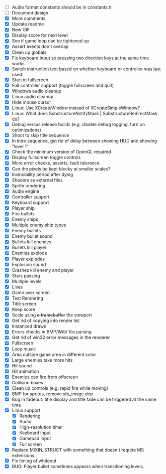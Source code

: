 - [ ] Audio format constants should be in constants.h
- [ ] Document design
- [x] More comments
- [x] Update readme
- [x] New GIF
- [x] Display score for next level
- [x] See if game loop can be tightened up
- [x] Assert events don't overlap
- [x] Clean up globals 
- [x] Fix keyboard input so pressing two direction keys at the same time works
- [x] Switch instruction text based on whether keyboard or controller was last used
- [x] Start in fullscreen
- [x] Full controller support (toggle fullscreen and quit)
- [x] Windows audio cleanup
- [x] Linux audio cleanup
- [x] Hide mouse cursor
- [x] Linux: Use XCreateWindow instead of XCreateSimpleWindow?
- [x] Linux: What does SubstructureNotifyMask | SubstructureRedirectMask do?
- [x] Debug versus release builds (e.g. disable debug logging, turn on optimizations)
- [x] Shoot to skip title sequence
- [x] In intro sequence, get rid of delay between showing HUD and showing "level 1"
- [x] Check the minimum version of OpenGL required
- [x] Display fullscreen toggle controls
- [x] More error checks, asserts, fault tolerance
- [x] Can the pixels be kept blocky at smaller scales?
- [x] Invincibility period after dying
- [x] Shaders as external files
- [x] Sprite rendering
- [x] Audio engine
- [x] Controller support
- [x] Keyboard support
- [x] Player ship
- [x] Fire bullets
- [x] Enemy ships
- [x] Multiple enemy ship types
- [x] Enemy bullets
- [x] Enemy bullet sound
- [x] Bullets kill enemies
- [x] Bullets kill player
- [x] Enemies explode
- [x] Player explodes
- [x] Explosion sound
- [x] Crashes kill enemy and player
- [x] Stars passing
- [x] Multiple levels
- [x] Lives
- [x] Game over screen
- [x] Text Rendering
- [x] Title screen
- [x] Keep score
- [x] Scale using ~~a framebuffer~~ the viewport
- [x] Get rid of copying into render list
- [x] Instanced draws
- [x] Errors checks in BMP/WAV file parsing
- [x] Get rid of win32 error messages in the renderer
- [x] Fullscreen
- [x] Loop music
- [x] Area outside game area in different color
- [x] Large enemies take more hits
- [x] Hit sound
- [x] Hit animation
- [x] Enemies can fire from offscreen
- [x] Collision boxes
- [x] Clean up controls (e.g. rapid fire while moving)
- [x] BMP for sprites, remove stb_image dep
- [x] Bug in fadeout: title display and title fade can be triggered at the same time
- [x] Linux support
    - [x] Rendering
    - [x] Audio
    - [x] High-resolution timer
    - [x] Keyboard input
    - [x] Gamepad input
    - [x] Full screen
- [x] Replace MIXIN_STRUCT with something that doesn't require MS extensions
- [x] Fix timing of whiteout
- [x] BUG: Player bullet sometimes appears when transitioning levels.
